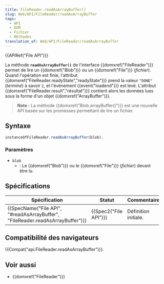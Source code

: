 ```yaml
---
title: FileReader.readAsArrayBuffer()
slug: Web/API/FileReader/readAsArrayBuffer
tags:
  - API
  - DOM
  - Fichier
  - Méthodes
translation_of: Web/API/FileReader/readAsArrayBuffer
---
```

{{APIRef("File API")}}

La méthode **`readAsArrayBuffer()`** de l'interface {{domxref("FileReader")}} permet de lire un {{domxref("Blob")}} ou un {{domxref("File")}} (_fichier_). Quand l'opération est finie, l'attribut {{domxref("FileReader.readyState","readyState")}} prend la valeur `"DONE"` (_terminé_) à savoir `2`, et l'événement {{event("loadend")}} est levé. L'attribut {{domxref("FileReader.result","résultat")}} contient alors les données lues sous la forme d'un objet {{domxref("ArrayBuffer")}}.

> **Note :** La méthode {{domxref("Blob.arrayBuffer()")}} est une nouvelle API basée sur les promesses permettant de lire un fichier.

## Syntaxe

```js
instanceOfFileReader.readAsArrayBuffer(blob);
```

### Paramètres

- `blob`
  - : Le {{domxref("Blob")}} ou le {{domxref("File")}} (_fichier_) devant être lu.

## Spécifications

| Spécification                                                                                            | Statut                       | Commentaire          |
| -------------------------------------------------------------------------------------------------------- | ---------------------------- | -------------------- |
| {{SpecName("File API", "#readAsArrayBuffer", "FileReader.readAsArrayBuffer")}} | {{Spec2("File API")}} | Définition initiale. |

## Compatibilité des navigateurs

{{Compat("api.FileReader.readAsArrayBuffer")}}.

## Voir aussi

- {{domxref("FileReader")}}
